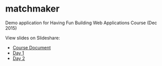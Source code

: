 # matchmaker
Demo application for Having Fun Building Web Applications Course (Dec 2015)

View slides on Slideshare:

* [Course Document](http://www.slideshare.net/clarencenpy/course-document-61086519)
* [Day 1](http://www.slideshare.net/clarencenpy/having-fun-building-web-applications-day-1-slides)
* [Day 2](http://www.slideshare.net/clarencenpy/having-fun-building-web-applications-day-2-slides)
